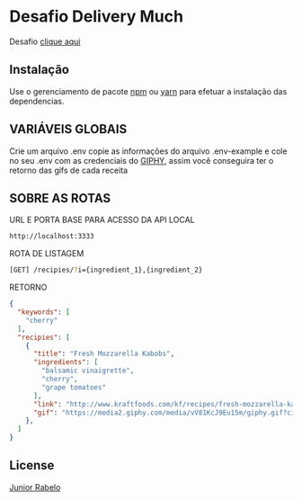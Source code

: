 # Desafio Delivery Much

Desafio [clique aqui](https://github.com/delivery-much/challenge)

## Instalação

Use o gerenciamento de pacote [npm](https://nodejs.org/en/) ou [yarn](https://yarnpkg.com/) para efetuar a instalação das dependencias.

## VARIÁVEIS GLOBAIS
Crie um arquivo .env copie as informações do arquivo .env-example e cole no seu .env com as credenciais do [GIPHY](https://developers.giphy.com/docs/sdk), assim você conseguira ter o retorno das gifs de cada receita

## SOBRE AS ROTAS

URL E PORTA BASE PARA ACESSO DA API LOCAL
```bash
http://localhost:3333
```
ROTA DE LISTAGEM

```bash
[GET] /recipies/?i={ingredient_1},{ingredient_2}
```
RETORNO
```JSON
{
  "keywords": [
    "cherry"
  ],
  "recipies": [
    {
      "title": "Fresh Mozzarella Kabobs",
      "ingredients": [
        "balsamic vinaigrette",
        "cherry",
        "grape tomatoes"
      ],
      "link": "http://www.kraftfoods.com/kf/recipes/fresh-mozzarella-kabobs-55734.aspx",
      "gif": "https://media2.giphy.com/media/vV81KcJ9Eu15m/giphy.gif?cid=765a8170fc10ruwbmcfgd4bodg2ijeiac0bj6zfwo6w5jxft&rid=giphy.gif"
    },
  ]
}
```

## License
[Junior Rabelo](https://github.com/delivery-much/challenge)
